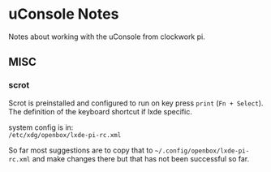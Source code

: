 # uConsole Notes
Notes about working with the uConsole from clockwork pi.


## MISC

### scrot
Scrot is preinstalled and configured to run on key press `print` (`Fn + Select`).
The definition of the keyboard shortcut if lxde specific.

system config is in:  
`/etc/xdg/openbox/lxde-pi-rc.xml`

So far most suggestions are to copy that to `~/.config/openbox/lxde-pi-rc.xml` and make changes there but that has not been successful so far.

 
